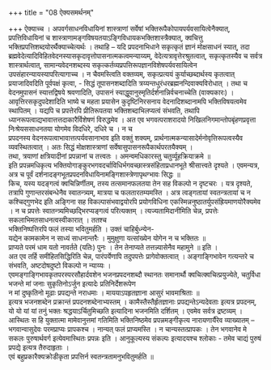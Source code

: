 +++ 
title = "08 ऐक्यसमर्थनम्" 
 
+++ 
ऐक्याच्च । अपवर्गसाधनविधायिनां शास्त्राणां सर्वेषां भक्तिरूपैकोपायपर्यवसायित्वेनैक्यात्,   
प्रपत्तिविधायिनां च शास्त्राणामङ्गविषयतयाऽङ्गिविधायकभक्तिशास्त्रैक्यात्, क्वचित्तु भक्तिप्रपत्तिशब्दयोरर्थैक्याच्चेत्यर्थः । तथाहि – यदि प्रपदनाभिधाने सकृत्कृतं ज्ञानं मोक्षसाधनं स्यात्, तदा ब्रह्मवेदेत्यादिविहितवेदनस्यासकृदावृत्तोपासनात्मकत्वमन्याय्यम्, वेदेत्यत्रावृत्तेरश्रुतत्वात्, सकृत्कृतस्यैव च सर्वत्र शास्त्रार्थत्वात्, सामान्यवेदनशब्दस्य सकृत्कर्तव्यप्रपत्तिरूपज्ञानविशेषपर्यवसायित्वेन उपसंहारन्यायस्यापरित्यागाच्च । न चैवमस्त्विति वक्तव्यम्, सकृत्प्रत्ययं कुर्याच्छब्दार्थस्य कृतत्वात् प्रयाजादिवदिति पूर्वपक्षं कृत्वा, - सिद्धं तूपासनशब्दादिति त्रय्यन्तधुरंधरब्रह्मनन्दिवाक्यविरोधात् । तथा च वेदनमुपासनं स्यात्तद्विषये श्रवणादिति, उपासनं स्याद्धूवानुस्मृतिर्दर्शनान्निर्वचनाच्चेति (वाक्यकारः) । आवृत्तिरसकृदुपदेशादिति भाष्ये च महता प्रयासेन कुदृष्टिनिरसनाय वेदनादिशब्दानामपि भक्तिविषयत्वमेव स्थापितम् । यद्यपि च प्रपत्तेरपि प्रीतिरूपतया भक्तिशब्दाभिलप्यत्वं संभवति, तथापि ध्यानरूपत्वाद्यभावात्तत्तदाकारैर्विशेषणं विरुद्धमेव । अत एव भगवत्पराशरादयो निखिलनिगमान्तोपबृंहणप्रवृत्ता निःश्रेयससाधनतया योगमेव विदधिरे, दधिरे च । न च   
प्रपदनस्य वेदनरूपत्वाभावात्तत्पर्यवसानाभाव इति वक्तुं शक्यम्, प्रार्थनात्मकन्यासादेर्मनोवृत्तिरूपत्वस्यैव व्यवस्थितत्वात् । अतः सिद्धं मोक्षशास्त्राणां सर्वेषासुपासनरूपैकार्थपरतयैक्यम् ।   
तथा, त्रयाणां क्षत्रियादीनां प्रपन्नानां च तत्त्वतः । अमन्वमधिकारस्तु चतुर्व्यूहक्रियाक्रमे ॥   
इति प्रपन्नमधिकृत्य भक्तियोगाङ्कुरभगवदर्चाविधिर्भगवच्छास्त्रसंहिताप्रधानभूते श्रीसात्त्वते दृश्यते । एवमन्यत्र, अत्र च पूर्वं दर्शनादङ्गभूतप्रपदनविधायिनामङ्गिशास्त्रेणापृथग्भावः सिद्धः ॥   
किच, यस्य यदङ्गत्वं क्वचिन्निर्णीतम्, तस्य तत्समानफलतया तेन सह विकल्पो न दृष्टचरः । यत्र दृश्यते, तत्रापि गुणान्तरसंबन्धेनैव स्वातन्त्र्यम्, मात्रया च फलतारतम्यमस्ति । अत्र त्वङ्गतायां स्वतन्त्रतायां च न कश्चिद्गुणभेद इति अङ्गिना सह विकल्पासंभवाद्वयोरपि प्रयोगविधिना एकस्मिन्ननुष्ठातर्युपसंह्रियमाणयोरैक्यमेव । न च प्रपत्तेः स्वातन्त्र्यमिच्छद्भिरप्यङ्गत्वं परित्यक्तम् । त्यज्यतामिदानीमिति चेन्न, प्रपत्तेः सकलाभिमतसाधनत्वस्वीकारात् । ततश्च   
भक्तिनिष्पत्तिरपि फलं तस्या भवितुमर्हति । उक्तं चाहिर्बुध्न्येन-   
यद्येन कामकामेन न साध्यं साधनान्तरैः । मुमुक्षुणा यत्सांख्येन योगेन न च भक्तितः ॥   
प्राप्यते परमं धाम यतो नावर्तते (यतिः) पुनः । तेन तेनाप्यते तत्तन्न्यासेनैव महामुने ॥ इति ।   
अत एव तर्हि समीहितसिद्धिरिति चेन्न, पारंपर्येणापि तदुपपत्तेः प्रागेवोक्तत्वात् । अङ्गाङ्गिभावेन गत्यन्तरे च संभवति, अष्टदोषदुष्टो विकल्पो न न्याय्यः ।   
एवमङ्गाङ्गिभावकृतपरस्परसौहार्दवशेन भजनप्रपदनशब्दौ स्थानतः समानार्थौ क्वचित्क्वचित्प्रयुज्येते, चतुर्विधा भजन्ते मां जनाः सुकृतिनोऽर्जुन इत्यादेः प्रतिनिर्देशरूपेण   
न मां दुष्कृतिनो मूढाः प्रपद्यन्ते नराधमाः । माययाऽपहृतज्ञाना आसुरं भावमाश्रिताः ॥   
इत्यत्र भजनशब्देन प्रक्रान्तं प्रपदनशब्देनाभ्यस्तम् । कामैस्तैस्तैर्हृतज्ञानाः प्रपद्यन्तेऽन्यदेवताः इत्यत्र प्रपदनम्, यो यो यां यां तनुं भक्तः श्रद्धयाऽर्चितुमिच्छति इत्यादिना भजनमिति दर्शितम् । एवमेव सर्वत्र द्रष्टव्यम् । आस्थितः स हि युक्तात्मा मामेवानुत्तमां गतिमिति भक्तिनिष्ठमेव प्रपन्नमङ्गीकृत्य नारायणार्यैरेव व्याख्यातम् – भगवान्वासुदेवः परमप्राप्यः प्रापकश्च । नान्यत् फलं प्राप्यमस्ति । न चान्यस्तत्प्रापकः । तेन भगवानेव मे सकलः पुरुषार्थवर्ग इत्येवमास्थितः प्रपन्नः इति । आनुकूल्यस्य संकल्पः इत्यादयश्च श्लोकाः - तमेव चाद्यं पुरुषं प्रपद्ये इत्यत्र तैरुदाहृताः ।   
एवं बहुप्रकारैक्यक्रोडीकृता प्रपत्तिर्न स्वतन्त्रतामनुभवितुमर्हति ॥
